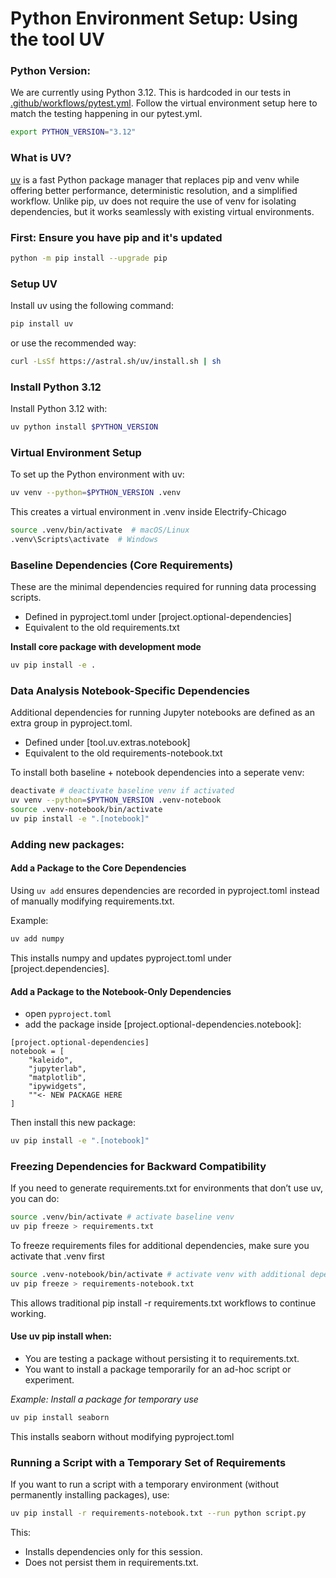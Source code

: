 # Python Environment Setup: Using the tool UV

### Python Version:

We are currently using Python 3.12. This is hardcoded in our tests in [.github/workflows/pytest.yml](.github/workflows/pytest.yml). Follow the virtual environment setup here to match the testing happening in our pytest.yml. 

```bash
export PYTHON_VERSION="3.12"
```

### What is UV?

[uv](https://github.com/astral-sh/uv) is a fast Python package manager that replaces pip and venv while offering better performance, deterministic resolution, and a simplified workflow. Unlike pip, uv does not require the use of venv for isolating dependencies, but it works seamlessly with existing virtual environments.


### First: Ensure you have pip and it's updated
```bash
python -m pip install --upgrade pip
```

### Setup UV

Install uv using the following command:

```bash
pip install uv
```

or use the recommended way:

```bash
curl -LsSf https://astral.sh/uv/install.sh | sh
```

### Install Python 3.12

Install Python 3.12 with:

```bash
uv python install $PYTHON_VERSION
```

### Virtual Environment Setup

To set up the Python environment with uv:

```bash
uv venv --python=$PYTHON_VERSION .venv
```

This creates a virtual environment in .venv inside Electrify-Chicago

```bash
source .venv/bin/activate  # macOS/Linux
.venv\Scripts\activate  # Windows
```

### Baseline Dependencies (Core Requirements)

These are the minimal dependencies required for running data processing scripts.

- Defined in pyproject.toml under \[project.optional-dependencies\]
- Equivalent to the old requirements.txt

**Install core package with development mode**
```bash
uv pip install -e .
```

### Data Analysis Notebook-Specific Dependencies

Additional dependencies for running Jupyter notebooks are defined as an extra group in pyproject.toml.

- Defined under [tool.uv.extras.notebook]
- Equivalent to the old requirements-notebook.txt

To install both baseline + notebook dependencies into a seperate venv:

```bash
deactivate # deactivate baseline venv if activated
uv venv --python=$PYTHON_VERSION .venv-notebook
source .venv-notebook/bin/activate
uv pip install -e ".[notebook]"
```

### Adding new packages:

#### Add a Package to the Core Dependencies

Using `uv add` ensures dependencies are recorded in pyproject.toml instead of manually modifying requirements.txt.

Example:

```bash
uv add numpy
```

This installs numpy and updates pyproject.toml under [project.dependencies].

#### Add a Package to the Notebook-Only Dependencies

- open `pyproject.toml`
- add the package inside [project.optional-dependencies.notebook]:

```text
[project.optional-dependencies]
notebook = [
    "kaleido",
    "jupyterlab",
    "matplotlib",
    "ipywidgets",
    ""<- NEW PACKAGE HERE
]
```

Then install this new package:

```bash
uv pip install -e ".[notebook]"
```

### Freezing Dependencies for Backward Compatibility

If you need to generate requirements.txt for environments that don’t use uv, you can do:

```bash
source .venv/bin/activate # activate baseline venv
uv pip freeze > requirements.txt
```

To freeze requirements files for additional dependencies, make sure you activate that .venv first

```bash
source .venv-notebook/bin/activate # activate venv with additional depencies
uv pip freeze > requirements-notebook.txt
```

This allows traditional pip install -r requirements.txt workflows to continue working.

#### Use uv pip install when:

- You are testing a package without persisting it to requirements.txt.
- You want to install a package temporarily for an ad-hoc script or experiment.

_Example: Install a package for temporary use_

```bash
uv pip install seaborn
```

This installs seaborn without modifying pyproject.toml

### Running a Script with a Temporary Set of Requirements

If you want to run a script with a temporary environment (without permanently installing packages), use:

```bash
uv pip install -r requirements-notebook.txt --run python script.py
```

This:

- Installs dependencies only for this session.
- Does not persist them in requirements.txt.

